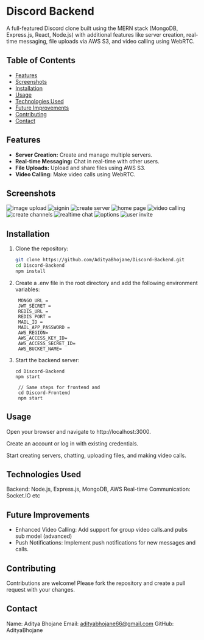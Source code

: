# Discord Backend 

A full-featured Discord clone built using the MERN stack (MongoDB, Express.js, React, Node.js) with additional features like server creation, real-time messaging, file uploads via AWS S3, and video calling using WebRTC.

## Table of Contents
- [Features](#features)
- [Screenshots](#screenshots)
- [Installation](#installation)
- [Usage](#usage)
- [Technologies Used](#technologies-used)
- [Future Improvements](#future-improvements)
- [Contributing](#contributing)
- [Contact](#contact)

## Features
- **Server Creation:** Create and manage multiple servers.
- **Real-time Messaging:** Chat in real-time with other users.
- **File Uploads:** Upload and share files using AWS S3.
- **Video Calling:** Make video calls using WebRTC.

## Screenshots
![image upload](<./images/Screenshot 2025-02-10 232659.png>) 
![signin](<./images/Screenshot 2025-02-10 232208.png>) 
![create server](<./images/Screenshot 2025-02-10 232236.png>) 
![home page](<./images/Screenshot 2025-02-10 232328.png>) 
![video calling](<./images/Screenshot 2025-02-10 232521.png>) 
![create channels](<./images/Screenshot 2025-02-10 232553.png>)
![realtime chat](<./images/Screenshot 2025-02-10 232738.png>) 
![options](<./images/Screenshot 2025-02-10 232813.png>) 
![user invite](<./images/Screenshot 2025-02-10 232820.png>)


## Installation
1. Clone the repository:
   ```bash
   git clone https://github.com/AdityaBhojane/Discord-Backend.git
   cd Discord-Backend
   npm install

   ```  
2. Create a .env file in the root directory and add the following environment variables:

   ``` 
    MONGO_URL = 
    JWT_SECRET = 
    REDIS_URL = 
    REDIS_PORT =
    MAIL_ID = 
    MAIL_APP_PASSWORD =
    AWS_REGION=
    AWS_ACCESS_KEY_ID=
    AWS_ACCESS_SECRET_ID=
    AWS_BUCKET_NAME=

   ``` 
3. Start the backend server:

   ```
   cd Discord-Backend
   npm start

    // Same steps for frontend and 
    cd Discord-Frontend
    npm start

   ``` 

## Usage
Open your browser and navigate to http://localhost:3000.

Create an account or log in with existing credentials.

Start creating servers, chatting, uploading files, and making video calls.

## Technologies Used
Backend: Node.js, Express.js, MongoDB, AWS
Real-time Communication: Socket.IO etc

## Future Improvements
- Enhanced Video Calling: Add support for group video calls.and pubs sub model (advanced)
- Push Notifications: Implement push notifications for new messages and calls.

## Contributing
Contributions are welcome! Please fork the repository and create a pull request with your changes.


## Contact
Name: Aditya Bhojane
Email: adityabhojane66@gmail.com
GitHub: AdityaBhojane